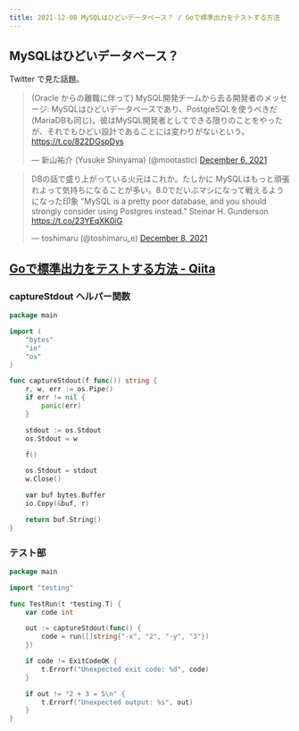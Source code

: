 ```yaml
---
title: 2021-12-08 MySQLはひどいデータベース？ / Goで標準出力をテストする方法
---
```


## MySQLはひどいデータベース？

Twitter で見た話題。

<blockquote class="twitter-tweet"><p lang="ja" dir="ltr">(Oracle からの離職に伴って) MySQL開発チームから去る開発者のメッセージ: MySQLはひどいデータベースであり、PostgreSQLを使うべきだ (MariaDBも同じ)。彼はMySQL開発者としてできる限りのことをやったが、それでもひどい設計であることには変わりがないという。<a href="https://t.co/822DGspDys">https://t.co/822DGspDys</a></p>&mdash; 新山祐介 (Yusuke Shinyama) (@mootastic) <a href="https://twitter.com/mootastic/status/1467724199133609985?ref_src=twsrc%5Etfw">December 6, 2021</a></blockquote> <script async src="https://platform.twitter.com/widgets.js" charset="utf-8"></script>

<blockquote class="twitter-tweet"><p lang="ja" dir="ltr">DBの話で盛り上がっている火元はこれか。たしかに MySQLはもっと頑張れよって気持ちになることが多い。8.0でだいぶマシになって戦えるようになった印象 &quot;MySQL is a pretty poor database, and you should strongly consider using Postgres instead.&quot; Steinar H. Gunderson <a href="https://t.co/23YEqXK0iG">https://t.co/23YEqXK0iG</a></p>&mdash; toshimaru (@toshimaru_e) <a href="https://twitter.com/toshimaru_e/status/1468434023110557701?ref_src=twsrc%5Etfw">December 8, 2021</a></blockquote> <script async src="https://platform.twitter.com/widgets.js" charset="utf-8"></script>

## [Goで標準出力をテストする方法 - Qiita](https://qiita.com/zenizh/items/ff636f15da87dabebe6c)

### captureStdout ヘルパー関数

```go
package main

import (
    "bytes"
    "io"
    "os"
)

func captureStdout(f func()) string {
    r, w, err := os.Pipe()
    if err != nil {
        panic(err)
    }

    stdout := os.Stdout
    os.Stdout = w

    f()

    os.Stdout = stdout
    w.Close()

    var buf bytes.Buffer
    io.Copy(&buf, r)

    return buf.String()
}
```

### テスト部

```go
package main

import "testing"

func TestRun(t *testing.T) {
    var code int

    out := captureStdout(func() {
        code = run([]string{"-x", "2", "-y", "3"})
    })

    if code != ExitCodeOK {
        t.Errorf("Unexpected exit code: %d", code)
    }

    if out != "2 + 3 = 5\n" {
        t.Errorf("Unexpected output: %s", out)
    }
}
```
